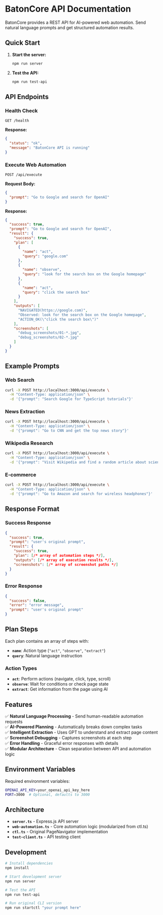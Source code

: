 # BatonCore API Documentation

BatonCore provides a REST API for AI-powered web automation. Send natural language prompts and get structured automation results.

## Quick Start

1. **Start the server:**
   ```bash
   npm run server
   ```

2. **Test the API:**
   ```bash
   npm run test-api
   ```

## API Endpoints

### Health Check
```
GET /health
```

**Response:**
```json
{
  "status": "ok",
  "message": "BatonCore API is running"
}
```

### Execute Web Automation
```
POST /api/execute
```

**Request Body:**
```json
{
  "prompt": "Go to Google and search for OpenAI"
}
```

**Response:**
```json
{
  "success": true,
  "prompt": "Go to Google and search for OpenAI",
  "result": {
    "success": true,
    "plan": [
      {
        "name": "act",
        "query": "google.com"
      },
      {
        "name": "observe", 
        "query": "look for the search box on the Google homepage"
      },
      {
        "name": "act",
        "query": "click the search box"
      }
    ],
    "outputs": [
      "NAVIGATED(https://google.com)",
      "Observed: look for the search box on the Google homepage",
      "ACTION_OK(\"click the search box\")"
    ],
    "screenshots": [
      "debug_screenshots/01-*.jpg",
      "debug_screenshots/02-*.jpg"
    ]
  }
}
```

## Example Prompts

### Web Search
```bash
curl -X POST http://localhost:3000/api/execute \
  -H "Content-Type: application/json" \
  -d '{"prompt": "Search Google for TypeScript tutorials"}'
```

### News Extraction
```bash
curl -X POST http://localhost:3000/api/execute \
  -H "Content-Type: application/json" \
  -d '{"prompt": "Go to CNN and get the top news story"}'
```

### Wikipedia Research
```bash
curl -X POST http://localhost:3000/api/execute \
  -H "Content-Type: application/json" \
  -d '{"prompt": "Visit Wikipedia and find a random article about science"}'
```

### E-commerce
```bash
curl -X POST http://localhost:3000/api/execute \
  -H "Content-Type: application/json" \
  -d '{"prompt": "Go to Amazon and search for wireless headphones"}'
```

## Response Format

### Success Response
```json
{
  "success": true,
  "prompt": "user's original prompt",
  "result": {
    "success": true,
    "plan": [/* array of automation steps */],
    "outputs": [/* array of execution results */], 
    "screenshots": [/* array of screenshot paths */]
  }
}
```

### Error Response
```json
{
  "success": false,
  "error": "error message",
  "prompt": "user's original prompt"
}
```

## Plan Steps

Each plan contains an array of steps with:

- **`name`**: Action type (`"act"`, `"observe"`, `"extract"`)
- **`query`**: Natural language instruction

### Action Types

- **`act`**: Perform actions (navigate, click, type, scroll)
- **`observe`**: Wait for conditions or check page state  
- **`extract`**: Get information from the page using AI

## Features

✅ **Natural Language Processing** - Send human-readable automation requests  
✅ **AI-Powered Planning** - Automatically breaks down complex tasks  
✅ **Intelligent Extraction** - Uses GPT to understand and extract page content  
✅ **Screenshot Debugging** - Captures screenshots at each step  
✅ **Error Handling** - Graceful error responses with details  
✅ **Modular Architecture** - Clean separation between API and automation logic  

## Environment Variables

Required environment variables:

```bash
OPENAI_API_KEY=your_openai_api_key_here
PORT=3000  # Optional, defaults to 3000
```

## Architecture

- **`server.ts`** - Express.js API server
- **`web-automation.ts`** - Core automation logic (modularized from ctl.ts)
- **`ctl.ts`** - Original PageNavigator implementation
- **`test-client.ts`** - API testing client

## Development

```bash
# Install dependencies
npm install

# Start development server
npm run server

# Test the API
npm run test-api

# Run original CLI version
npm run startctl "your prompt here"
```
